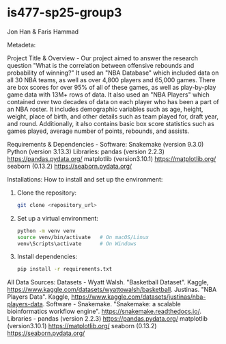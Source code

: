 # is477-sp25-group3
Jon Han &amp; Faris Hammad

Metadeta:

Project Title & Overview - 
Our project aimed to answer the research question "What is the correlation between offensive rebounds and probability of winning?"
It used an "NBA Database" which included data on all 30 NBA teams, as well as over 4,800 players and 65,000 games. There are box scores for over 95% of all of these games, as well as play-by-play game data with 13M+ rows of data. It also used an "NBA Players" which contained over two decades of data on each player who has been a part of an NBA roster. It includes demographic variables such as age, height, weight, place of birth, and other details such as team played for, draft year, and round. Additionally, it also contains basic box score statistics such as games played, average number of points, rebounds, and assists. 

Requirements & Dependencies - 
Software:
Snakemake (version 9.3.0)
Python (version 3.13.3)
Libraries:
pandas (version 2.2.3) https://pandas.pydata.org/
matplotlib (version3.10.1) https://matplotlib.org/
seaborn (0.13.2) https://seaborn.pydata.org/

Installations:
How to install and set up the environment:
1. Clone the repository:
    ```bash
    git clone <repository_url>
    ```
2. Set up a virtual environment:
    ```bash
    python -m venv venv
    source venv/bin/activate   # On macOS/Linux
    venv\Scripts\activate      # On Windows
    ```
3. Install dependencies:
    ```bash
    pip install -r requirements.txt
    ```
    
All Data Sources:
Datasets - 
Wyatt Walsh. "Basketball Dataset". Kaggle, https://www.kaggle.com/datasets/wyattowalsh/basketball.
Justinas. "NBA Players Data". Kaggle, https://www.kaggle.com/datasets/justinas/nba-players-data.
Software - 
Snakemake. "Snakemake: a scalable bioinformatics workflow engine". https://snakemake.readthedocs.io/.
Libraries - 
pandas (version 2.2.3) https://pandas.pydata.org/
matplotlib (version3.10.1) https://matplotlib.org/
seaborn (0.13.2) https://seaborn.pydata.org/
